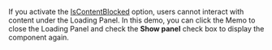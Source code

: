 If you activate the [IsContentBlocked](https://docs.devexpress.com/Blazor/DevExpress.Blazor.DxLoadingPanel.IsContentBlocked) option, users cannot interact with content under the Loading Panel. In this demo, you can click the Memo to close the Loading Panel and check the **Show panel** check box to display the component again.
